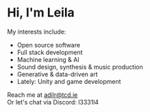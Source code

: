 # Hi, I'm Leila

My interests include:  
- Open source software  
- Full stack development  
- Machine learning & AI  
- Sound design, synthesis & music production  
- Generative & data-driven art  
- Lately: Unity and game development

Reach me at <a href="mailto:adilr@tcd.ie">adilr@tcd.ie</a>  
Or let's chat via Discord: l3331l4
